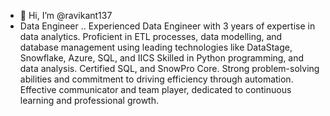- 👋 Hi, I’m @ravikant137
- Data Engineer ..
Experienced Data Engineer with 3 years of expertise in data analytics. Proficient in ETL processes, data modelling, and database management using leading technologies like DataStage, Snowflake, Azure, SQL, and IICS Skilled in Python programming, and data analysis. 
Certified SQL, and SnowPro Core. Strong problem-solving abilities and commitment to driving efficiency through automation. Effective communicator and team player, dedicated to continuous learning and professional growth. 


<!---
ravikant137/ravikant137 is a ✨ special ✨ repository because its `README.md` (this file) appears on your GitHub profile.
You can click the Preview link to take a look at your changes.
--->
